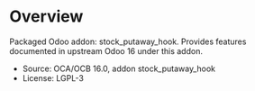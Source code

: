 # Overview

Packaged Odoo addon: stock_putaway_hook. Provides features documented in upstream Odoo 16 under this addon.

- Source: OCA/OCB 16.0, addon stock_putaway_hook
- License: LGPL-3
